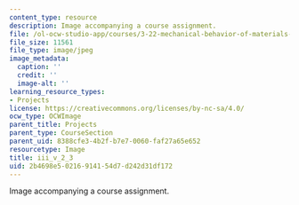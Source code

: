 ```yaml
---
content_type: resource
description: Image accompanying a course assignment.
file: /ol-ocw-studio-app/courses/3-22-mechanical-behavior-of-materials-spring-2008/2b4698e50216914154d7d242d31df172_iii_v_2_3.jpg
file_size: 11561
file_type: image/jpeg
image_metadata:
  caption: ''
  credit: ''
  image-alt: ''
learning_resource_types:
- Projects
license: https://creativecommons.org/licenses/by-nc-sa/4.0/
ocw_type: OCWImage
parent_title: Projects
parent_type: CourseSection
parent_uid: 8388cfe3-4b2f-b7e7-0060-faf27a65e652
resourcetype: Image
title: iii_v_2_3
uid: 2b4698e5-0216-9141-54d7-d242d31df172
---
```

Image accompanying a course assignment.